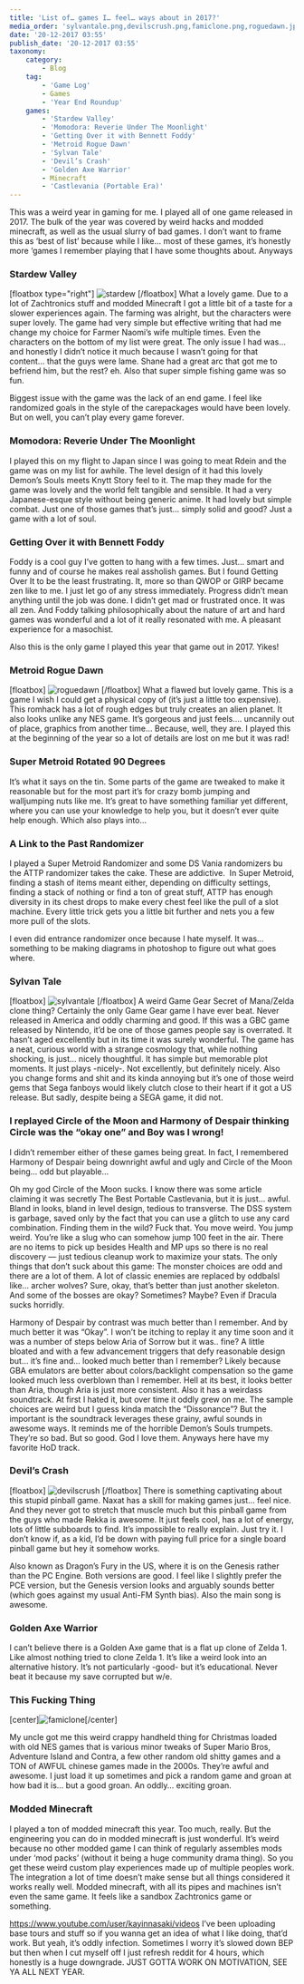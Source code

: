 ```yaml
---
title: 'List of… games I… feel… ways about in 2017?'
media_order: 'sylvantale.png,devilscrush.png,famiclone.png,roguedawn.jpg,stardew.jpg'
date: '20-12-2017 03:55'
publish_date: '20-12-2017 03:55'
taxonomy:
    category:
        - Blog
    tag:
        - 'Game Log'
        - Games
        - 'Year End Roundup'
    games:
        - 'Stardew Valley'
        - 'Momodora: Reverie Under The Moonlight'
        - 'Getting Over it with Bennett Foddy'
        - 'Metroid Rogue Dawn'
        - 'Sylvan Tale'
        - 'Devil’s Crash'
        - 'Golden Axe Warrior'
        - Minecraft
        - 'Castlevania (Portable Era)'
---
```


This was a weird year in gaming for me. I played all of one game released in 2017. The bulk of the year was covered by weird hacks and modded minecraft, as well as the usual slurry of bad games. I don’t want to frame this as ‘best of list’ because while I like… most of these games, it’s honestly more ‘games I remember playing that I have some thoughts about. Anyways

### Stardew Valley
[floatbox type="right"]
![stardew](stardew.jpg?lightbox)
[/floatbox]
What a lovely game. Due to a lot of Zachtronics stuff and modded Minecraft I got a little bit of a taste for a slower experiences again. The farming was alright, but the characters were super lovely. The game had very simple but effective writing that had me change my choice for Farmer Naomi’s wife multiple times. Even the characters on the bottom of my list were great. The only issue I had was… and honestly I didn’t notice it much because I wasn’t going for that content… that the guys were lame. Shane had a great arc that got me to befriend him, but the rest? eh. Also that super simple fishing game was so fun.

Biggest issue with the game was the lack of an end game. I feel like randomized goals in the style of the carepackages would have been lovely. But on well, you can’t play every game forever.

### Momodora: Reverie Under The Moonlight

I played this on my flight to Japan since I was going to meat Rdein and the game was on my list for awhile. The level design of it had this lovely Demon’s Souls meets Knytt Story feel to it. The map they made for the game was lovely and the world felt tangible and sensible. It had a very Japanese-esque style without being generic anime. It had lovely but simple combat. Just one of those games that’s just… simply solid and good? Just a game with a lot of soul.

### Getting Over it with Bennett Foddy

Foddy is a cool guy I’ve gotten to hang with a few times. Just… smart and funny and of course he makes real assholish games. But I found Getting Over It to be the least frustrating. It, more so than QWOP or GIRP became zen like to me. I just let go of any stress immediately. Progress didn’t mean anything until the job was done. I didn’t get mad or frustrated once. It was all zen. And Foddy talking philosophically about the nature of art and hard games was wonderful and a lot of it really resonated with me. A pleasant experience for a masochist.

Also this is the only game I played this year that game out in 2017. Yikes!

### Metroid Rogue Dawn
[floatbox]
![roguedawn](roguedawn.jpg?lightbox)
[/floatbox]
What a flawed but lovely game. This is a game I wish I could get a physical copy of (it’s just a little too expensive). This romhack has a lot of rough edges but truly creates an alien planet. It also looks unlike any NES game. It’s gorgeous and just feels…. uncannily out of place, graphics from another time… Because, well, they are. I played this at the beginning of the year so a lot of details are lost on me but it was rad!

### Super Metroid Rotated 90 Degrees

It’s what it says on the tin. Some parts of the game are tweaked to make it reasonable but for the most part it’s for crazy bomb jumping and walljumping nuts like me. It’s great to have something familiar yet different, where you can use your knowledge to help you, but it doesn’t ever quite help enough. Which also plays into…

### A Link to the Past Randomizer

I played a Super Metroid Randomizer and some DS Vania randomizers bu the ATTP randomizer takes the cake. These are addictive.  In Super Metroid, finding a stash of items meant either, depending on difficulty settings, finding a stack of nothing or find a ton of great stuff, ATTP has enough diversity in its chest drops to make every chest feel like the pull of a slot machine. Every little trick gets you a little bit further and nets you a few more pull of the slots.

I even did entrance randomizer once because I hate myself. It was… something to be making diagrams in photoshop to figure out what goes where.

### Sylvan Tale
[floatbox]
![sylvantale](sylvantale.png?lightbox)
[/floatbox]
A weird Game Gear Secret of Mana/Zelda clone thing? Certainly the only Game Gear game I have ever beat. Never released in America and oddly charming and good. If this was a GBC game released by Nintendo, it’d be one of those games people say is overrated. It hasn’t aged excellently but in its time it was surely wonderful. The game has a neat, curious world with a strange cosmology that, while nothing shocking, is just… nicely thoughtful. It has simple but memorable plot moments. It just plays -nicely-. Not excellently, but definitely nicely. Also you change forms and shit and its kinda annoying but it’s one of those weird gems that Sega fanboys would likely clutch close to their heart if it got a US release. But sadly, despite being a SEGA game, it did not.

### I replayed Circle of the Moon and Harmony of Despair thinking Circle was the “okay one” and Boy was I wrong!

I didn’t remember either of these games being great. In fact, I remembered Harmony of Despair being downright awful and ugly and Circle of the Moon being… odd but playable…

Oh my god Circle of the Moon sucks. I know there was some article claiming it was secretly The Best Portable Castlevania, but it is just… awful. Bland in looks, bland in level design, tedious to transverse. The DSS system is garbage, saved only by the fact that you can use a glitch to use any card combination. Finding them in the wild? Fuck that. You move weird. You jump weird. You’re like a slug who can somehow jump 100 feet in the air. There are no items to pick up besides Health and MP ups so there is no real discovery — just tedious cleanup work to maximize your stats. The only things that don’t suck about this game: The monster choices are odd and there are a lot of them. A lot of classic enemies are replaced by oddbalsl like… archer wolves? Sure, okay, that’s better than just another skeleton. And some of the bosses are okay? Sometimes? Maybe? Even if Dracula sucks horridly.

Harmony of Despair by contrast was much better than I remember. And by much better it was “Okay”. I won’t be itching to replay it any time soon and it was a number of steps below Aria of Sorrow but it was.. fine? A little bloated and with a few advancement triggers that defy reasonable design but… it’s fine and… looked much better than I remember? Likely because GBA emulators are better about colors/backlight compensation so the game looked much less overblown than I remember. Hell at its best, it looks better than Aria, though Aria is just more consistent. Also it has a weirdass soundtrack. At first I hated it, but over time it oddly grew on me. The sample choices are weird but I guess kinda match the “Dissonance”? But the important is the soundtrack leverages these grainy, awful sounds in awesome ways. It reminds me of the horrible Demon’s Souls trumpets. They’re so bad. But so good. God I love them. Anyways here have my favorite HoD track.

### Devil’s Crash
[floatbox]
![devilscrush](devilscrush.png "devilscrush")
[/floatbox]
There is something captivating about this stupid pinball game. Naxat has a skill for making games just… feel nice. And they never got to stretch that muscle much but this pinball game from the guys who made Rekka is awesome. It just feels cool, has a lot of energy, lots of little subboards to find. It’s impossible to really explain. Just try it. I don’t know if, as a kid, I’d be down with paying full price for a single board pinball game but hey it somehow works.

Also known as Dragon’s Fury in the US, where it is on the Genesis rather than the PC Engine. Both versions are good. I feel like I slightly prefer the PCE version, but the Genesis version looks and arguably sounds better (which goes against my usual Anti-FM Synth bias). Also the main song is awesome.

### Golden Axe Warrior

I can’t believe there is a Golden Axe game that is a flat up clone of Zelda 1. Like almost nothing tried to clone Zelda 1. It’s like a weird look into an alternative history. It’s not particularly -good- but it’s educational. Never beat it because my save corrupted but w/e.

### This Fucking Thing

[center]![famiclone](famiclone.png "famiclone")[/center]

My uncle got me this weird crappy handheld thing for Christmas loaded with old NES games that is various minor tweaks of Super Mario Bros, Adventure Island and Contra, a few other random old shitty games and a TON of AWFUL chinese games made in the 2000s. They’re awful and awesome. I just load it up sometimes and pick a random game and groan at how bad it is… but a good groan. An oddly… exciting groan.

### Modded Minecraft

I played a ton of modded minecraft this year. Too much, really. But the engineering you can do in modded minecraft is just wonderful. It’s weird because no other modded game I can think of regularly assembles mods under ‘mod packs’ (without it being a huge community drama thing). So you get these weird custom play experiences made up of multiple peoples work. The integration a lot of time doesn’t make sense but all things considered it works really well. Modded minecraft, with all its pipes and machines isn’t even the same game. It feels like a sandbox Zachtronics game or something.

https://www.youtube.com/user/kayinnasaki/videos I’ve been uploading base tours and stuff so if you wanna get an idea of what I like doing, that’d work. But yeah, it’s oddly infection. Sometimes I worry it’s slowed down BEP but then when I cut myself off I just refresh reddit for 4 hours, which honestly is a huge downgrade. JUST GOTTA WORK ON MOTIVATION, SEE YA ALL NEXT YEAR.